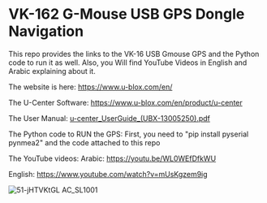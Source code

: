 # VK-162 G-Mouse USB GPS Dongle Navigation
This repo provides the links to the VK-16 USB Gmouse GPS and the Python code to run it as well. Also, you Will find YouTube Videos in English and Arabic explaining about it. 

The website is here: https://www.u-blox.com/en/

The U-Center Software: https://www.u-blox.com/en/product/u-center

The User Manual: 
[u-center_UserGuide_(UBX-13005250).pdf](https://github.com/AbdullahJirjees/VK-16_GPS/files/12686214/u-center_UserGuide_.UBX-13005250.pdf)

The Python code to RUN the GPS: 
First, you need to "pip install pyserial pynmea2"
and the code attached to this repo

The YouTube videos:
Arabic: https://youtu.be/WL0WEfDfkWU

English: https://www.youtube.com/watch?v=mUsKgzem9ig



![51-jHTVKtGL _AC_SL1001_](https://github.com/AbdullahJirjees/VK-16_GPS/assets/13992604/967b9973-d202-4561-a8ec-de7f7523ac14)
